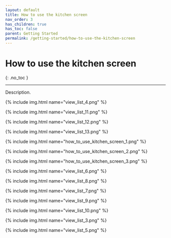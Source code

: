 ```yaml
---
layout: default
title: How to use the kitchen screen
nav_order: 3
has_children: true
has_toc: false
parent: Getting Started
permalink: /getting-started/how-to-use-the-kitchen-screen
---
```


# How to use the kitchen screen
{: .no_toc }

---

Description.

{% include img.html name="view_list_4.png" %}

{% include img.html name="view_list_11.png" %}

{% include img.html name="view_list_12.png" %}

{% include img.html name="view_list_13.png" %}

{% include img.html name="how_to_use_kitchen_screen_1.png" %}

{% include img.html name="how_to_use_kitchen_screen_2.png" %}

{% include img.html name="how_to_use_kitchen_screen_3.png" %}

{% include img.html name="view_list_6.png" %}

{% include img.html name="view_list_8.png" %}

{% include img.html name="view_list_7.png" %}

{% include img.html name="view_list_9.png" %}

{% include img.html name="view_list_10.png" %}

{% include img.html name="view_list_3.png" %}

{% include img.html name="view_list_5.png" %}